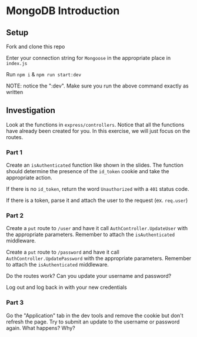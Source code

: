 # MongoDB Introduction

## Setup
Fork and clone this repo

Enter your connection string for `Mongoose` in the appropriate place in `index.js`

Run `npm i` & `npm run start:dev`

NOTE: notice the ":dev". Make sure you run the above command exactly as written

## Investigation

Look at the functions in `express/controllers`. Notice that all the functions have already been created for you. In this exercise, we will just focus on the routes. 

### Part 1

Create an `isAuthenticated` function like shown in the slides. The function should determine the presence of the `id_token` cookie and take the appropriate action.

If there is no `id_token`, return the word `Unauthorized` with a `401` status code.

If there is a token, parse it and attach the user to the request (ex. `req.user`)

### Part 2

Create a `put` route to `/user` and have it call `AuthController.UpdateUser` with the appropriate parameters. Remember to attach the `isAuthenticated` middleware. 

Create a `put` route to `/password` and have it call `AuthController.UpdatePassword` with the appropriate parameters. Remember to attach the `isAuthenticated` middleware. 

Do the routes work? Can you update your username and password?

Log out and log back in with your new credentials

### Part 3

Go the "Application" tab in the dev tools and remove the cookie but don't refresh the page. Try to submit an update to the username or password again. What happens? Why?